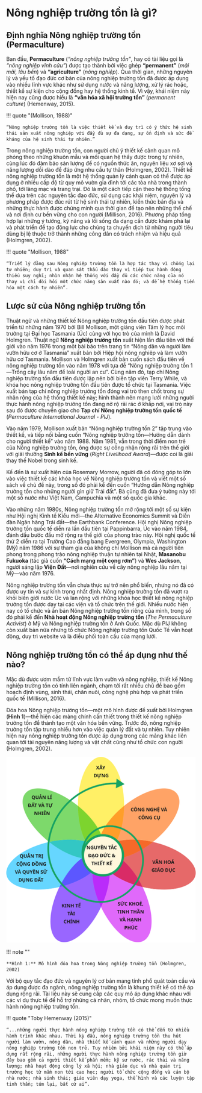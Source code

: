 # Nông nghiệp trường tồn là gì?

## Định nghĩa Nông nghiệp trường tồn (Permaculture)

Ban đầu, **Permaculture** (*“nông nghiệp trường tồn”*, hay có tài liệu gọi là *“nông nghiệp vĩnh cửu”*) được tạo thành bởi việc ghép **“permanent”** (*mãi mãi, lâu bền*) và **“agriculture”** (*nông nghiệp*). Qua thời gian, những nguyên lý và yếu tố đạo đức cơ bản của nông nghiệp trường tồn đã được áp dụng vào nhiều lĩnh vực khác như sử dụng nước và năng lượng, xử lý rác hoặc, thiết kế sự kiện cho cộng đồng hay hệ thống kinh tế. Vì vậy, khái niệm này hiện nay cũng được hiểu là **“văn hóa xã hội trường tồn”** (*permanent culture*) (Hemenway, 2015).

!!! quote "(Mollison, 1988)"

    “Nông nghiệp trường tồn là việc thiết kế và duy trì có ý thức hệ sinh thái sản xuất nông nghiệp với đầy đủ sự đa dạng, sự ổn định và sức đề kháng của hệ sinh thái tự nhiên.”

Trong nông nghiệp trường tồn, con người chủ ý thiết kế cảnh quan mô phỏng theo những khuôn mẫu và mối quan hệ thấy được trong tự nhiên, cùng lúc đó đảm bảo sản lượng để có nguồn thức ăn, nguyên liệu xơ sợi và năng lượng dồi dào để đáp ứng nhu cầu tự thân (Holmgren, 2002). Thiết kế nông nghiệp trường tồn là một hệ thống quản lý cảnh quan có thể được áp dụng ở nhiều cấp độ từ quy mô vườn gia đình tới các tòa nhà trong thành phố, tới làng mạc và trang trại. Đó là một cách tiếp cận theo hệ thống tổng thể dựa trên các nguyên tắc đạo đức, sử dụng các khái niệm, nguyên lý và phương pháp được đúc rút từ hệ sinh thái tự nhiên, kiến thức bản địa và những thực hành được chứng minh qua thời gian để tạo nên những thể chế và nơi định cư bền vững cho con người (Millison, 2016). Phương pháp tổng hợp lại những ý tưởng, kỹ năng và lối sống đa dạng cần được khám phá lại và phát triển để tạo động lực cho chúng ta chuyển dịch từ những người tiêu dùng bị lệ thuộc trở thành những công dân có trách nhiệm và hiệu quả (Holmgren, 2002).

!!! quote "Mollison, 1988"

    “Triết lý đằng sau Nông nghiệp trường tồn là hợp tác thay vì chống lại tự nhiên; duy trì và quan sát thấu đáo thay vì tiếp tục hành động thiếu suy nghĩ; nhìn nhận hệ thống với đầy đủ các chức năng của nó thay vì chỉ đòi hỏi một chức năng sản xuất nào đó; và để hệ thống tiến hóa một cách tự nhiên”.

## Lược sử của Nông nghiệp trường tồn

Thuật ngữ và những thiết kế Nông nghiệp trường tồn đầu tiên được phát triển từ những năm 1970 bởi Bill Mollison, một giảng viên Tâm lý học môi trường tại Đại học Tasmania (Úc) cùng với học trò của mình là David Holmgren. Thuật ngữ **Nông nghiệp trường tồn** xuất hiện lần đầu tiên với thế giới vào năm 1976 trong một bài báo trên trang tin “Nông dân và người làm vườn hữu cơ ở Tasmania” xuất bản bởi Hiệp hội nông nghiêp và làm vườn hữu cơ Tasmania. Mollison và Holmgren xuất bản cuốn sách đầu tiên về nông nghiệp trường tồn vào năm 1978 với tựa đề “Nông nghiệp trường tồn 1&mdash;Trồng cây lâu năm để loài người an cư”. Cùng năm đó, tạp chí Nông nghiệp trường tồn đầu tiên được lập nên bởi biên tập viên Terry While, và khóa học nông nghiệp trường tồn đầu tiên được tổ chức tại Tasmania. Việc xuất bản tạp chí nông nghiệp trường tồn đóng vai trò then chốt trong sự nhân rộng của hệ thống thiết kế này; hình thành nên mạng lưới những người thực hành nông nghiệp trường tồn đang nở rộ rải rác ở khắp nơi, vai trò này sau đó được chuyển giao cho **Tạp chí Nông nghiệp trường tồn quốc tế** (*Permaculture International Journal - PIJ*).

Vào năm 1979, Mollison xuất bản “Nông nghiệp trường tồn 2” tập trung vào thiết kế, và tiếp nối bằng cuốn “Nông nghiệp trường tồn&mdash;Hướng dẫn dành cho người thiết kế” vào năm 1988. Năm 1981, vẫn trong thời điểm non trẻ của Nông nghiệp trường tồn, ông được sự công nhận rộng rãi trên thế giới với giải thưởng **Sinh kế bền vững** (*Right Livelihood Award*)&mdash;được coi là giải thay thế Nobel trong sinh kế.

Kế đến là sự xuất hiện của Rosemary Morrow, người đã có đóng góp to lớn vào việc thiết kế các khóa học về Nông nghiệp trường tồn và viết một số sách về chủ đề này, trong số đó phải kể đến cuốn “Hướng dẫn Nông nghiệp trường tồn cho những người gìn giữ Trái đất”. Bà cũng đã đưa ý tưởng này tới một số nước như Việt Nam, Campuchia và một số quốc gia khác.

Vào những năm 1980s, Nông nghiệp trường tồn mở rộng tới một số sự kiện như Hội nghị Kinh tế Kiểu mới&mdash;the Alternative Economics Summit và Diễn đàn Ngân hàng Trái đất&mdash;the Earthbank Conference. Hội nghị Nông nghiệp trường tồn quốc tế diễn ra lần đầu tiên tại Pappinbarra, Úc vào năm 1984, đánh dấu bước đầu mở rộng ra thế giới của phong trào này. Hội nghị quốc tế thứ 2 diễn ra tại Trường Cao đẳng bang Evergreen, Olympia, Washington (Mỹ) năm 1986 với sự tham gia của không chỉ Mollison mà cả người tiên phong trong phong trào nông nghiệp thuận tự nhiên tại Nhật, **Masanobu Fukuoka** (tác giả cuốn **“Cách mạng một cọng rơm”**) và **Wes Jackson**, người sáng lập **Viện Đất**&mdash;nơi nghiên cứu về cây nông nghiệp lâu năm tại Mỹ&mdash;vào năm 1976.

Nông nghiệp trường tồn vẫn chưa thực sự trở nên phổ biến, nhưng nó đã có được uy tín và sự kính trọng nhất định. Nông nghiệp trường tồn đã vượt ra khỏi biên giới nước Úc và lan rộng với những khóa học thiết kế nông nghiệp trường tồn được dạy tại các viện và tổ chức trên thế giới. Nhiều nước hiện nay có tổ chức và ấn bản Nông nghiệp trường tồn riêng của mình, trong số đó phải kể đến **Nhà hoạt động Nông nghiệp trường tồn** (*The Permaculture Activist*) ở Mỹ và Nông nghiệp trường tồn ở Anh Quốc. Mặc dù PIJ không còn xuất bản nữa nhưng tổ chức Nông nghiệp trường tồn Quốc Tế vẫn hoạt động, duy trì website và là điều phối toàn cầu của mạng lưới.

## Nông nghiệp trường tồn có thể áp dụng như thế nào?

Mặc dù được ươm mầm từ lĩnh vực làm vườn và nông nghiệp, thiết kế Nông nghiệp trường tồn có tính liên ngành, chạm tới rất nhiều chủ đề bao gồm hoạch định vùng, sinh thái, chăn nuôi, công nghệ phù hợp và phát triển quốc tế (Millison, 2016).

Đóa hoa Nông nghiệp trường tồn&mdash;một mô hình được đề xuất bởi Holmgren (**Hình 1**)&mdash;thể hiện các mảng chính cần thiết trong thiết kế nông nghiệp trường tồn để thành tạo một văn hóa bền vững. Trước đó, nông nghiệp trường tồn tập trung nhiều hơn vào việc quản lý đất và tự nhiên. Tuy nhiên hiện nay nông nghiệp trường tồn được áp dụng trong các mảng khác liên quan tới tài nguyên năng lượng và vật chất cũng như tổ chức con người (Holmgren, 2002).

![perma-hoa](../../assets/images/perma-hoa.svg)

!!! note ""

    **Hình 1:** Mô hình đóa hoa trong Nông nghiệp trường tồn (Holmgren, 2002)

Với bộ quy tắc đạo đức và nguyên lý cơ bản mang tính phổ quát toàn cầu và áp dụng được đa ngành, nông nghiệp trường tồn là khung thiết kế có thể áp dụng rộng rãi. Tài liệu này sẽ cung cấp các quy mô áp dụng khác nhau với các ví dụ thực tế để hỗ trợ những cá nhân, nhóm, tổ chức mong muốn thực hành nông nghiệp trường tồn.

!!! quote "Toby Hemenway (2015)"

    “...những người thực hành nông nghiệp trường tồn có thể đến từ nhiều hành trình khác nhau. Thời kỳ đầu, nông nghiệp trường tồn thu hút người làm vườn, nông dân, nhà thiết kế cảnh quan và những người dạy nông nghiệp trường tồn non trẻ. Tuy nhiên bởi khái niệm này có thể áp dụng rất rộng rãi, những người thực hành nông nghiệp trường tồn giờ đây bao gồm cả người thiết kế phần mềm; kỹ sư nước, rác thải và năng lượng; nhà hoạt động công lý xã hội; nhà giáo dục và nhà quản trị trường học từ mầm non tới cao học; người tổ chức cộng đồng và cán bộ nhà nước; nhà sinh thái; giáo viên dạy yoga, thể hình và các luyện tập tinh thần; túm lại, bất cứ ai”.

